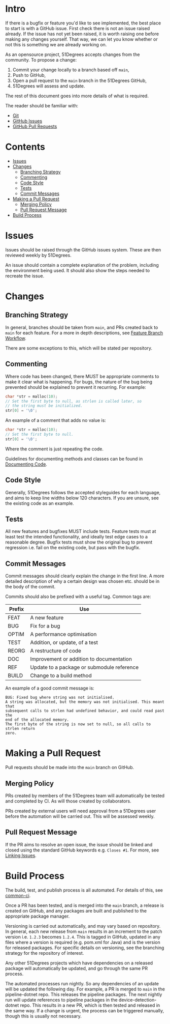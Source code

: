 # Intro

If there is a bugfix or feature you'd like to see implemented, the best place to start is with a GitHub issue. First check there is not an issue raised already. If the issue has not yet been raised, it is worth raising one before making any changes yourself. That way, we can let you know whether or not this is something we are already working on.

As an opensource project, 51Degrees accepts changes from the community. To propose a change:
1. Commit your change locally to a branch based off `main`,
2. Push to GitHub,
3. Open a pull request to the `main` branch in the 51Degrees GitHub,
4. 51Degrees will assess and update.

The rest of this document goes into more details of what is required.

The reader should be familiar with:
- [Git](https://git-scm.com/doc)
- [GitHub Issues](https://github.com/features/issues)
- [GitHub Pull Requests](https://docs.github.com/en/pull-requests/collaborating-with-pull-requests/proposing-changes-to-your-work-with-pull-requests/about-pull-requests)

# Contents
- [Issues](#issues)
- [Changes](#changes)
  - [Branching Strategy](#branching-strategy)
  - [Commenting](#commenting)
  - [Code Style](#code-style)
  - [Tests](#tests)
  - [Commit Messages](#commit-messages)
- [Making a Pull Request](#making-a-pull-request)
  - [Merging Policy](#merging-policy)
  - [Pull Request Message](#pull-request-message)
- [Build Process](#build-process)

# Issues

Issues should be raised through the GitHub issues system. These are then reviewed weekly by 51Degrees.

An issue should contain a complete explanation of the problem, including the environment being used.
It should also show the steps needed to recreate the issue.

# Changes

## Branching Strategy

In general, branches should be taken from `main`, and PRs created back to `main` for each feature. For a more in depth descriptions, see [Feature Branch Workflow](https://www.atlassian.com/git/tutorials/comparing-workflows/feature-branch-workflow").

There are some exceptions to this, which will be stated per repository.

## Commenting

Where code has been changed, there MUST be appropriate comments to make it clear what is happening.
For bugs, the nature of the bug being prevented should be explained to prevent it recurring. For example:
```c
char *str = malloc(10);
// Set the first byte to null, as strlen is called later, so
// the string must be initialized.
str[0] = '\0';
```
An example of a comment that adds no value is:
```c
char *str = malloc(10);
// Set the first byte to null.
str[0] = '\0';
```
Where the comment is just repeating the code.

Guidelines for documenting methods and classes can be found in [Documenting Code](https://github.com/51Degrees/documentation/blob/main/Documenting%20Code.md).

## Code Style

Generally, 51Degrees follows the accepted styleguides for each language, and aims to keep line widths below 120 characters. If you are unsure, see the existing code as an example.

## Tests

All new features and bugfixes MUST include tests. Feature tests must at least test the intended functionality, and ideally test edge cases to a reasonable degree. Bugfix tests must show the original bug to prevent regression i.e. fail on the existing code, but pass with the bugfix.

## Commit Messages

Commit messages should clearly explain the change in the first line. A more detailed description of why a certain design was chosen etc. should be in the body of the commit.

Commits should also be prefixed with a useful tag. Common tags are:

| Prefix | Use |
| ------ | --- |
| FEAT   | A new feature |
| BUG    | Fix for a bug |
| OPTIM  | A performance optimisation |
| TEST   | Addition, or update, of a test |
| REORG  | A restructure of code |
| DOC    | Improvement or addition to documentation |
| REF    | Update to a package or submodule reference |
| BUILD  | Change to a build method |


An example of a good commit message is:
```
BUG: Fixed bug where string was not initialised.
A string was allocated, but the memory was not initialised. This meant that
subsequent calls to strlen had undefined behavior, and could read past the
end of the allocated memory.
The first byte of the string is now set to null, so all calls to strlen return
zero.
```

# Making a Pull Request

Pull requests should be made into the `main` branch on GitHub.

## Merging Policy

PRs created by members of the 51Degrees team will automatically be tested and completed by CI. As will those created by collaborators.

PRs created by external users will need approval from a 51Degrees user before the automation will be carried out. This will be assessed weekly.

## Pull Request Message

If the PR aims to resolve an open issue, the issue should be linked and closed using the standard GitHub keywords e.g. `Closes #1`. For more, see [Linking Issues](https://docs.github.com/en/issues/tracking-your-work-with-issues/linking-a-pull-request-to-an-issue#linking-a-pull-request-to-an-issue-using-a-keyword).

# Build Process

The build, test, and publish process is all automated. For details of this, see [common-ci](https://github.com/51degrees/common-ci).

Once a PR has been tested, and is merged into the `main` branch, a release is created on GitHub, and any packages are built and published to the appropriate package manager.

Versioning is carried out automatically, and may vary based on repository. In general, each new release from `main` results in an increment to the patch version i.e. `1.2.3` becomes `1.2.4`. This is tagged in GitHub, updated in any files where a version is required (e.g. pom.xml for Java) and is the version for released packages. For specific details on versioning, see the branching strategy for the repository of interest.

Any other 51Degrees projects which have dependencies on a released package will automatically be updated, and go through the same PR process.

The automated processes run nightly. So any dependencies of an update will be updated the following day. For example, a PR is merged to `main` in the pipeline-dotnet repo. This releases the pipeline packages. The next nightly run will update references to pipeline packages in the device-detection-dotnet repo. This results in a new PR, which is then tested and released in the same way. If a change is urgent, the process can be triggered manually, though this is usually not necessary.